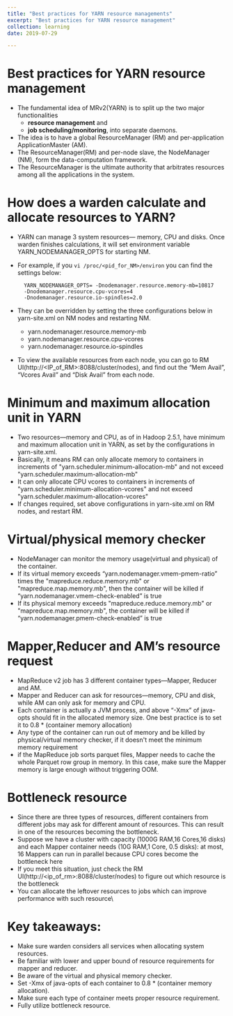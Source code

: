 ```yaml
---
title: "Best practices for YARN resource managements"
excerpt: "Best practices for YARN resource management"
collection: learning
date: 2019-07-29

---
```


Best practices for YARN resource management
======

- The fundamental idea of MRv2(YARN) is to split up the two major functionalities
    - **resource management** and
    - **job scheduling/monitoring**, into separate daemons.
- The idea is to have a global ResourceManager (RM) and per-application ApplicationMaster (AM).
- The ResourceManager(RM) and per-node slave, the NodeManager (NM), form the data-computation framework.
- The ResourceManager is the ultimate authority that arbitrates resources among all the applications in the system.

How does a warden calculate and allocate resources to YARN?
=======
- YARN can manage 3 system resources— memory, CPU and disks.
Once warden finishes calculations, it will set environment variable YARN_NODEMANAGER_OPTS for starting NM.
- For example, if you `vi /proc/<pid_for_NM>/environ` you can find the settings below:    

        YARN_NODEMANAGER_OPTS= -Dnodemanager.resource.memory-mb=10817
        -Dnodemanager.resource.cpu-vcores=4
        -Dnodemanager.resource.io-spindles=2.0

- They can be overridden by setting the three configurations below in yarn-site.xml on NM nodes and restarting NM.
    - yarn.nodemanager.resource.memory-mb
    - yarn.nodemanager.resource.cpu-vcores
    - yarn.nodemanager.resource.io-spindles
- To view the available resources from each node, you can go to RM UI(http://<IP_of_RM>:8088/cluster/nodes), and find out the “Mem Avail”, “Vcores Avail” and “Disk Avail” from each node.

Minimum and maximum allocation unit in YARN
=======
- Two resources—memory and CPU, as of in Hadoop 2.5.1, have minimum and maximum allocation unit in YARN, as set by the configurations in yarn-site.xml.
- Basically, it means RM can only allocate memory to containers in increments of "yarn.scheduler.minimum-allocation-mb" and not exceed "yarn.scheduler.maximum-allocation-mb"
- It can only allocate CPU vcores to containers in increments of "yarn.scheduler.minimum-allocation-vcores" and not exceed "yarn.scheduler.maximum-allocation-vcores"
- If changes required, set above configurations in yarn-site.xml on RM nodes, and restart RM.

Virtual/physical memory checker
=======
- NodeManager can monitor the memory usage(virtual and physical) of the container.
- If its virtual memory exceeds “yarn.nodemanager.vmem-pmem-ratio” times the "mapreduce.reduce.memory.mb" or "mapreduce.map.memory.mb", then the container will be killed if “yarn.nodemanager.vmem-check-enabled” is true
- If its physical memory exceeds "mapreduce.reduce.memory.mb" or "mapreduce.map.memory.mb", the container will be killed if “yarn.nodemanager.pmem-check-enabled” is true

Mapper,Reducer and AM’s resource request
=======
- MapReduce v2 job has 3 different container types—Mapper, Reducer and AM.
- Mapper and Reducer can ask for resources—memory, CPU and disk, while AM can only ask for memory and CPU.
- Each container is actually a JVM process, and above “-Xmx” of java-opts should fit in the allocated memory size. One best practice is to set it to 0.8 * (container memory allocation)
- Any type of the container can run out of memory and be killed by physical/virtual memory checker, if it doesn't meet the minimum memory requirement
- if the MapReduce job sorts parquet files, Mapper needs to cache the whole Parquet row group in memory. In this case, make sure the Mapper memory is large enough without triggering OOM.

Bottleneck resource
=======
- Since there are three types of resources, different containers from different jobs may ask for different amount of resources. This can result in one of the resources becoming the bottleneck.
- Suppose we have a cluster with capacity (1000G RAM,16 Cores,16 disks) and each Mapper container needs (10G RAM,1 Core, 0.5 disks): at most, 16 Mappers can run in parallel because CPU cores become the bottleneck here
- If you meet this situation, just check the RM UI(http://<ip_of_rm>:8088/cluster/nodes) to figure out which resource is the bottleneck
- You can allocate the leftover resources to jobs which can improve performance with such resource\

Key takeaways:
=======
- Make sure warden considers all services when allocating system resources.
- Be familiar with lower and upper bound of resource requirements for mapper and reducer.
- Be aware of the virtual and physical memory checker.
- Set -Xmx of java-opts of each container to 0.8 * (container memory allocation).
- Make sure each type of container meets proper resource requirement.
- Fully utilize bottleneck resource.